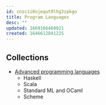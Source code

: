 ```yaml
---
id: cnzc1i8ojequt9lhg3zpkgo
title: Program Languages
desc: ""
updated: 1669166460921
created: 1646612841225
---
```


## Collections

- [Advanced programming languages](https://matt.might.net/articles/best-programming-languages/)
  - Haskell
  - Scala
  - Standard ML and OCaml
  - Scheme
